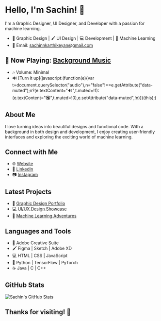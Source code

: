 <!-- Header -->
# Hello, I'm Sachin! 👋

I'm a Graphic Designer, UI Designer, and Developer with a passion for machine learning.

- 🎨 Graphic Design | 🖌️ UI Design | 💻 Development | 🤖 Machine Learning
- 📧 Email: sachinnkarthikeyan@gmail.com

<!-- Music Section -->
## 🎵 Now Playing: [Background Music](https://www.example.com/music.mp3)

- 🎶 Volume: Minimal
- 🔊 [Turn it up](javascript:(function(e){var t=document.querySelector("audio"),n="false"!==e.getAttribute("data-muted");n?(e.textContent="🔊",t.muted=!1):(e.textContent="🔇",t.muted=!0),e.setAttribute("data-muted",!n)})(this);)

<!-- About Me -->
## About Me

I love turning ideas into beautiful designs and functional code. With a background in both design and development, I enjoy creating user-friendly interfaces and exploring the exciting world of machine learning.

<!-- Connect with Me -->
## Connect with Me

- 🌐 [Website](https://www.example.com)
- 💼 [LinkedIn](https://www.linkedin.com/in/sachin-karthikeyan)
- 📷 [Instagram](https://www.instagram.com/sachin.designs)

<!-- Latest Projects -->
## Latest Projects

- 🎨 [Graphic Design Portfolio](https://www.instagram.com/brosartsucks)
- 💻 [UI/UX Design Showcase](https://www.instagram.com/brosartsucks)
- 🤖 [Machine Learning Adventures](https://www.example.com/ml-adventures)

<!-- Languages and Tools -->
## Languages and Tools

- 🎨 Adobe Creative Suite
- 🖌️ Figma | Sketch | Adobe XD
- 💻 HTML | CSS | JavaScript
- 🤖 Python | TensorFlow | PyTorch
- ☕ Java | C | C++

<!-- GitHub Stats -->
## GitHub Stats

![Sachin's GitHub Stats](https://github-readme-stats.vercel.app/api?username=SachinKarthikeyan&show_icons=true&theme=dark)

<!-- Footer -->
## Thanks for visiting! 🙌
